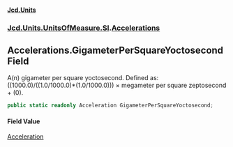 #### [Jcd.Units](index.md 'index')
### [Jcd.Units.UnitsOfMeasure.SI](Jcd.Units.UnitsOfMeasure.SI.md 'Jcd.Units.UnitsOfMeasure.SI').[Accelerations](Accelerations.md 'Jcd.Units.UnitsOfMeasure.SI.Accelerations')

## Accelerations.GigameterPerSquareYoctosecond Field

A(n) gigameter per square yoctosecond. Defined as: ((1000.0)/((1.0/1000.0)*(1.0/1000.0))) × megameter per square zeptosecond + (0).

```csharp
public static readonly Acceleration GigameterPerSquareYoctosecond;
```

#### Field Value
[Acceleration](Acceleration.md 'Jcd.Units.UnitTypes.Acceleration')